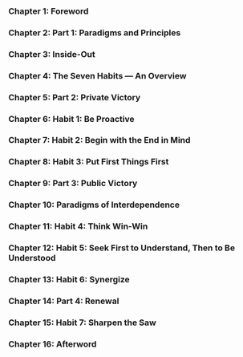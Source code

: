 ### Chapter 1: Foreword

### Chapter 2: Part 1: Paradigms and Principles

### Chapter 3: Inside-Out

### Chapter 4: The Seven Habits — An Overview

### Chapter 5: Part 2: Private Victory

### Chapter 6: Habit 1: Be Proactive

### Chapter 7: Habit 2: Begin with the End in Mind

### Chapter 8: Habit 3: Put First Things First

### Chapter 9: Part 3: Public Victory

### Chapter 10: Paradigms of Interdependence

### Chapter 11: Habit 4: Think Win-Win

### Chapter 12: Habit 5: Seek First to Understand, Then to Be Understood

### Chapter 13: Habit 6: Synergize

### Chapter 14: Part 4: Renewal

### Chapter 15: Habit 7: Sharpen the Saw

### Chapter 16: Afterword
